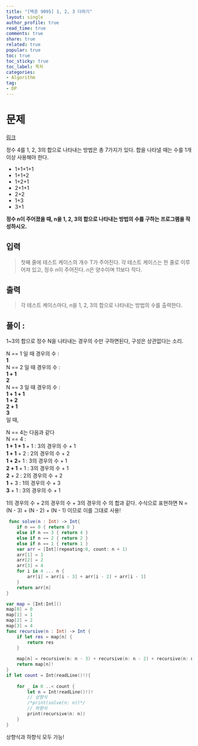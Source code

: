 ```yaml
---
title: "[백준 9095] 1, 2, 3 더하기"
layout: single
author_profile: true
read_time: true
comments: true
share: true
related: true
popular: true
toc: true
toc_sticky: true
toc_label: 목차
categories:
- Algorithm
tag:
- DP
---
```


# 문제
[링크](https://www.acmicpc.net/problem/9095)

정수 4를 1, 2, 3의 합으로 나타내는 방법은 총 7가지가 있다. 합을 나타낼 때는 수를 1개 이상 사용해야 한다.

* 1+1+1+1
* 1+1+2
* 1+2+1
* 2+1+1
* 2+2
* 1+3
* 3+1

**정수 n이 주어졌을 때, n을 1, 2, 3의 합으로 나타내는 방법의 수를 구하는 프로그램을 작성하시오.**



## 입력
> 첫째 줄에 테스트 케이스의 개수 T가 주어진다. 각 테스트 케이스는 한 줄로 이루어져 있고, 정수 n이 주어진다. n은 양수이며 11보다 작다.


## 출력
> 각 테스트 케이스마다, n을 1, 2, 3의 합으로 나타내는 방법의 수를 출력한다.


## 풀이 : 
1~3의 합으로 정수 N을 나타내는 경우의 수만 구하면된다,  구성은 상관없다는 소리.

N == 1 일 때 경우의 수 : <br>
**1**<br>
N == 2 일 때 경우의 수 : <br>
**1 + 1**<br>
**2**<br>
N == 3 일 때 경우의 수 : <br>
**1 + 1 + 1**<br>
**1 + 2**<br>
**2 + 1**<br>
**3**<br>
 일 때, <br>
 
 N == 4는 다음과 같다<br>
 N == 4 : <br>
 **1 + 1 + 1** + 1 :     3의 경우의 수 + 1 <br>
 **1 + 1** + 2 :             2의 경우의 수 + 2<br>
 **1 + 2**+ 1 :             3의 경우의 수 + 1<br>
 **2 + 1** + 1 :             3의 경우의 수 + 1<br>
 **2** + 2 :                     2의 경우의 수 + 2<br>
 **1** + 3 :                     1의 경우의 수 + 3<br>
 **3** + 1 :                     3의 경우의 수 + 1<br>
 
 1의 경우의 수 + 2의 경우의 수 + 3의 경우의 수 의 합과 같다.
 수식으로 표현하면 N = (N - 3) + (N - 2) + (N - 1) 이므로 이를 그대로 사용!
 
 
```swift
 func solve(n : Int) -> Int{
    if n == 0 { return 0 }
    else if n == 3 { return 4 }
    else if n == 2 { return 2 }
    else if n == 1 { return 1 }
    var arr = [Int](repeating:0, count: n + 1)
    arr[1] = 1
    arr[2] = 2
    arr[3] = 4
    for i in 4 ... n {
        arr[i] = arr[i - 3] + arr[i - 2] + arr[i - 1]
    }
    return arr[n]
}

var map = [Int:Int]()
map[0] = 0
map[1] = 1
map[2] = 2
map[3] = 4
func recursive(n : Int) -> Int {
    if let res = map[n] {
        return res
    }
    
    map[n] = recursive(n: n - 3) + recursive(n: n - 2) + recursive(n: n - 1)
    return map[n]!
}
if let count = Int(readLine()!){
    
    for _ in 0 ..< count {
        let n = Int(readLine()!)!
        // 상향식
        /*print(solve(n: n))*/
        // 하향식
        print(recursive(n: n))
    }
}
```

상향식과 하향식 모두 가능!
